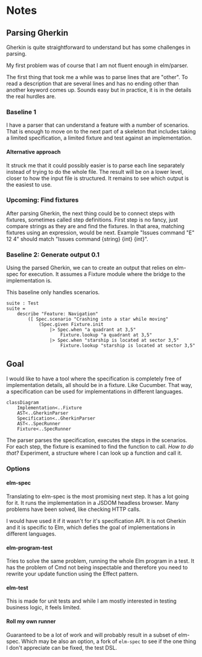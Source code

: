 # Notes

## Parsing Gherkin

Gherkin is quite straightforward to understand but has some challenges in parsing.

My first problem was of course that I am not fluent enough in elm/parser. 

The first thing that took me a while was to parse lines that are "other". To read a description that are several lines and has no ending other than another keyword comes up. Sounds easy but in practice, it is in the details the real hurdles are.

### Baseline 1

I have a parser that can understand a feature with a number of scenarios. That is enough to move on to the next part of a skeleton that includes taking a limited specification, a limited fixture and test against an implementation.

#### Alternative approach

It struck me that it could possibly easier is to parse each line separately instead of trying to do the whole file. The result will be on a lower level, closer to how the input file is structured. It remains to see which output is the easiest to use.

### Upcoming: Find fixtures

After parsing Gherkin, the next thing could be to connect steps with fixtures, sometimes called step definitions. First step is no fancy, just compare strings as they are and find the fixtures. In that area, matching fixtures using an expression, would be next. Example "Issues command "E" 12 4" should match "Issues command {string} {int} {int}".

### Baseline 2: Generate output 0.1

Using the parsed Gherkin, we can to create an output that relies on elm-spec for execution. It assumes a Fixture module where the bridge to the implementation is.

This baseline only handles scenarios.

```
suite : Test
suite =
    describe "Feature: Navigation"
        ([ Spec.scenario "Crashing into a star while moving"
            (Spec.given Fixture.init
                |> Spec.when "a quadrant at 3,5"
                    Fixture.lookup "a quadrant at 3,5"
                |> Spec.when "starship is located at sector 3,5"
                    Fixture.lookup "starship is located at sector 3,5"
```

## Goal

I would like to have a tool where the specification is completely free of implementation details, all should be in a fixture. Like Cucumber. That way, a specification can be used for implementations in different languages.

````mermaid
classDiagram
    Implementation<..Fixture
    AST<..GherkinParser
    Specification<..GherkinParser
    AST<..SpecRunner
    Fixture<..SpecRunner
````

The parser parses the specification, executes the steps in the scenarios.
For each step, the fixture is examined to find the function to call.
_How to do that?_ Experiment, a structure where I can look up a function and
call it.

### Options

#### elm-spec

Translating to elm-spec is the most promising next step. It has a lot going for it. It runs the implementation in a JSDOM headless browser. Many problems have been solved, like checking HTTP calls.

I would have used it if it wasn't for it's specification API. It is not Gherkin and it is specific to Elm, which defies the goal of implementations in different languages.

#### elm-program-test

Tries to solve the same problem, running the whole Elm program in a test. It has the problem of Cmd not being inspectable and therefore you need to rewrite your update function using the Effect pattern. 

#### elm-test

This is made for unit tests and while I am mostly interested in testing business logic, it feels limited.

#### Roll my own runner

Guaranteed to be a lot of work and will probably result in a subset of elm-spec. Which may be also an option, a fork of `elm-spec` to see if the one thing I don't appreciate can be fixed, the test DSL.
